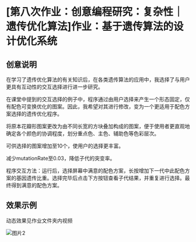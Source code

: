 # [第八次作业：创意编程研究：复杂性｜遗传优化算法]作业：基于遗传算法的设计优化系统

## 创意说明

在学习了遗传优化算法的有关知识后，在各类遗传算法的应用中，我选择了与用户更具有互动性的交互选择进行进一步研究。

在课堂中提到的交互选择的例子中，程序通过由用户选择来产生一个形态固定，仅有配色可变换优化的图案。因此，我希望对其进行修改，变为一个更适用于配色方案选择的遗传优化程序。

将原本花瓣形图案更改为由不同长宽的方块叠加构成的图案，便于使用者更直观地确定各个颜色的协调程度，划分重点色、主色、辅助色等色彩层次。

可供选择的图案增加至10个，使用户的选择更丰富。

减少mutationRate至0.03，降低子代的突变率。

程序交互方法：运行后，选择屏幕中满意的配色方案，长按增加下一代中此配色方案的基因遗传比重。选择完毕后点击下方按钮查看子代结果，并重复进行选择。最终得到满意的配色方案。

## 效果示例

动态效果见作业文件夹内视频

![图片2](https://user-images.githubusercontent.com/90952715/140778483-dd8250b4-291f-437c-8514-9064603b827c.jpg)
